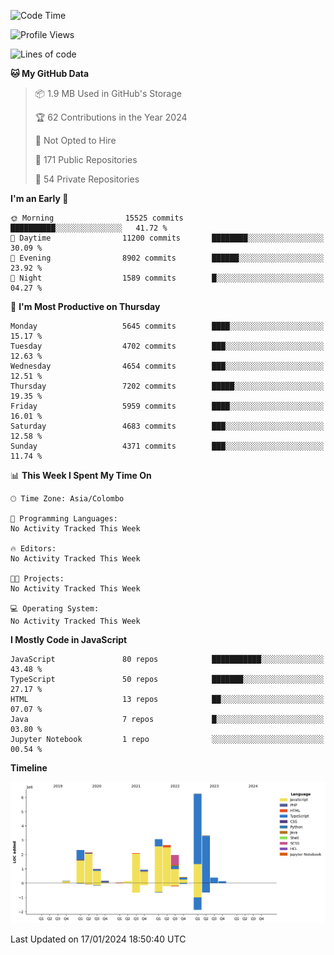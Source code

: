 
<!--START_SECTION:waka-->
![Code Time](http://img.shields.io/badge/Code%20Time-1%2C461%20hrs%2028%20mins-blue)

![Profile Views](http://img.shields.io/badge/Profile%20Views-0-blue)

![Lines of code](https://img.shields.io/badge/From%20Hello%20World%20I%27ve%20Written-27.0%20million%20lines%20of%20code-blue)

**🐱 My GitHub Data** 

> 📦 1.9 MB Used in GitHub's Storage 
 > 
> 🏆 62 Contributions in the Year 2024
 > 
> 🚫 Not Opted to Hire
 > 
> 📜 171 Public Repositories 
 > 
> 🔑 54 Private Repositories 
 > 
**I'm an Early 🐤** 

```text
🌞 Morning                15525 commits       ██████████░░░░░░░░░░░░░░░   41.72 % 
🌆 Daytime                11200 commits       ████████░░░░░░░░░░░░░░░░░   30.09 % 
🌃 Evening                8902 commits        ██████░░░░░░░░░░░░░░░░░░░   23.92 % 
🌙 Night                  1589 commits        █░░░░░░░░░░░░░░░░░░░░░░░░   04.27 % 
```
📅 **I'm Most Productive on Thursday** 

```text
Monday                   5645 commits        ████░░░░░░░░░░░░░░░░░░░░░   15.17 % 
Tuesday                  4702 commits        ███░░░░░░░░░░░░░░░░░░░░░░   12.63 % 
Wednesday                4654 commits        ███░░░░░░░░░░░░░░░░░░░░░░   12.51 % 
Thursday                 7202 commits        █████░░░░░░░░░░░░░░░░░░░░   19.35 % 
Friday                   5959 commits        ████░░░░░░░░░░░░░░░░░░░░░   16.01 % 
Saturday                 4683 commits        ███░░░░░░░░░░░░░░░░░░░░░░   12.58 % 
Sunday                   4371 commits        ███░░░░░░░░░░░░░░░░░░░░░░   11.74 % 
```


📊 **This Week I Spent My Time On** 

```text
🕑︎ Time Zone: Asia/Colombo

💬 Programming Languages: 
No Activity Tracked This Week

🔥 Editors: 
No Activity Tracked This Week

🐱‍💻 Projects: 
No Activity Tracked This Week

💻 Operating System: 
No Activity Tracked This Week
```

**I Mostly Code in JavaScript** 

```text
JavaScript               80 repos            ███████████░░░░░░░░░░░░░░   43.48 % 
TypeScript               50 repos            ███████░░░░░░░░░░░░░░░░░░   27.17 % 
HTML                     13 repos            ██░░░░░░░░░░░░░░░░░░░░░░░   07.07 % 
Java                     7 repos             █░░░░░░░░░░░░░░░░░░░░░░░░   03.80 % 
Jupyter Notebook         1 repo              ░░░░░░░░░░░░░░░░░░░░░░░░░   00.54 % 
```



**Timeline**

![Lines of Code chart](https://raw.githubusercontent.com/ccweerasinghe1994/ccweerasinghe1994/master/assets/bar_graph.png)


 Last Updated on 17/01/2024 18:50:40 UTC
<!--END_SECTION:waka-->
